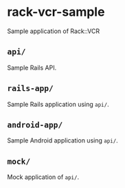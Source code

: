 # rack-vcr-sample
Sample application of Rack::VCR

## `api/`
Sample Rails API.

## `rails-app/`
Sample Rails application using `api/`.

## `android-app/`
Sample Android application using `api/`.

## `mock/`
Mock application of `api/`.
